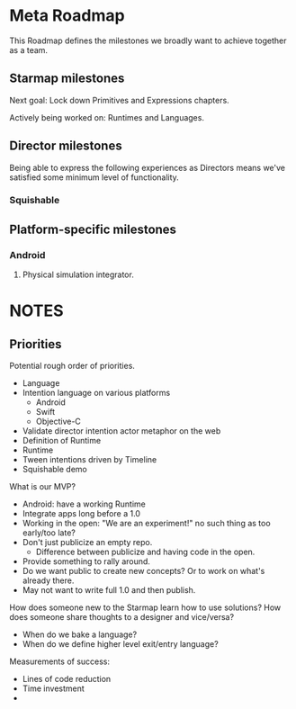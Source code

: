 # Meta Roadmap

This Roadmap defines the milestones we broadly want to achieve together as a team.

## Starmap milestones

Next goal: Lock down Primitives and Expressions chapters.

Actively being worked on: Runtimes and Languages.

## Director milestones

Being able to express the following experiences as Directors means we've satisfied some minimum level of functionality.

### Squishable

[](../_assets/squash-and-stretch.mp4)

## Platform-specific milestones

### Android

1. Physical simulation integrator.


# NOTES

## Priorities

Potential rough order of priorities.

- Language
- Intention language on various platforms
  - Android
  - Swift
  - Objective-C
- Validate director intention actor metaphor on the web
- Definition of Runtime
- Runtime
- Tween intentions driven by Timeline
- Squishable demo

What is our MVP?

- Android: have a working Runtime
- Integrate apps long before a 1.0
- Working in the open: "We are an experiment!" no such thing as too early/too late?
- Don't just publicize an empty repo.
  - Difference between publicize and having code in the open.
- Provide something to rally around.
- Do we want public to create new concepts? Or to work on what's already there.
- May not want to write full 1.0 and then publish.

How does someone new to the Starmap learn how to use solutions?
How does someone share thoughts to a designer and vice/versa?

- When do we bake a language?
- When do we define higher level exit/entry language?

Measurements of success:

- Lines of code reduction
- Time investment
- 